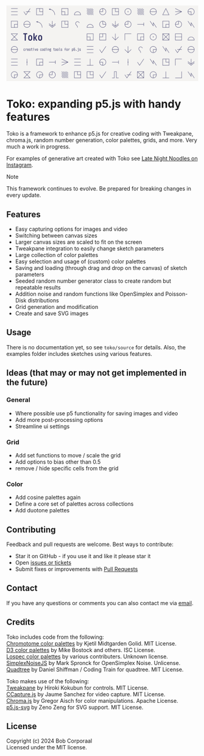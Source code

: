 <p align="center"><img src="/assets/images/toko_header.png" alt="Toko header"></p>

# Toko: expanding p5.js with handy features

Toko is a framework to enhance p5.js for creative coding with Tweakpane, chroma.js, random number generation, color palettes, grids, and more. Very much a work in progress.

For examples of generative art created with Toko see [Late Night Noodles on Instagram](https://www.instagram.com/_late_night_noodles_/).

> [!NOTE]
> This framework continues to evolve. Be prepared for breaking changes in every update.

## Features

- Easy capturing options for images and video
- Switching between canvas sizes
- Larger canvas sizes are scaled to fit on the screen
- Tweakpane integration to easily change sketch parameters
- Large collection of color palettes
- Easy selection and usage of (custom) color palettes
- Saving and loading (through drag and drop on the canvas) of sketch parameters
- Seeded random number generator class to create random but repeatable results
- Addition noise and random functions like OpenSimplex and Poisson-Disk distributions
- Grid generation and modification
- Create and save SVG images

## Usage

There is no documentation yet, so see `toko/source` for details. Also, the examples folder includes sketches using various features.

## Ideas (that may or may not get implemented in the future)

### General

- Where possible use p5 functionality for saving images and video
- Add more post-processing options
- Streamline ui settings

### Grid

- Add set functions to move / scale the grid
- Add options to bias other than 0.5
- remove / hide specific cells from the grid

### Color

- Add cosine palettes again
- Define a core set of palettes across collections
- Add duotone palettes

## Contributing

Feedback and pull requests are welcome. Best ways to contribute:

- Star it on GitHub - if you use it and like it please star it
- Open [issues or tickets](https://github.com/bcorporaal/toko/issues)
- Submit fixes or improvements with [Pull Requests](https://github.com/bcorporaal/toko/pulls)

## Contact

If you have any questions or comments you can also contact me via [email](mailto:toko@reefscape.net).

## Credits

Toko includes code from the following:<br>
[Chromotome color palettes](https://github.com/kgolid/chromotome) by Kjetil Midtgarden Golid. MIT License.<br>
[D3 color palettes](https://github.com/d3/d3) by Mike Bostock and others. ISC License.<br>
[Lospec color palettes](https://lospec.com/palette-list) by various contributers. Unknown license.<br>
[SimplexNoiseJS](https://github.com/blindman67/SimplexNoiseJS) by Mark Spronck for OpenSimplex Noise. Unlicense.<br>
[Quadtree](https://github.com/CodingTrain/QuadTree) by Daniel Shiffman / Coding Train for quadtree. MIT License.<br>

Toko makes use of the following:<br>
[Tweakpane](https://cocopon.github.io/tweakpane/) by Hiroki Kokubun for controls. MIT License.<br>
[CCapture.js](https://github.com/spite/ccapture.js) by Jaume Sanchez for video capture. MIT License.<br>
[Chroma.js](https://github.com/gka/chroma.js) by Gregor Aisch for color manipulations. Apache License.<br>
[p5.js-svg](https://github.com/zenozeng/p5.js-svg) by Zeno Zeng for SVG support. MIT License.<br>

## License

Copyright (c) 2024 Bob Corporaal<br>
Licensed under the MIT license.

